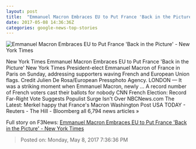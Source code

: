 ```yaml
---
layout: post
title:  "Emmanuel Macron Embraces EU to Put France 'Back in the Picture' - New York Times"
date: 2017-05-08 14:36:36Z
categories: google-news-top-stories
---
```


![Emmanuel Macron Embraces EU to Put France 'Back in the Picture' - New York Times](https://static01.nyt.com/images/2017/05/09/world/09Eu-france1/09Eu-france1-facebookJumbo.jpg)

New York Times Emmanuel Macron Embraces EU to Put France 'Back in the Picture' New York Times President-elect Emmanuel Macron of France in Paris on Sunday, addressing supporters waving French and European Union flags. Credit Julien De Rosa/European Pressphoto Agency. LONDON — It was a striking moment when Emmanuel Macron, newly ... A record number of French voters cast their ballots for nobody CNN French Election: Record Far-Right Vote Suggests Populist Surge Isn't Over NBCNews.com The Latest: Merkel happy that France's Macron Washington Post USA TODAY - Reuters - The Hill - Bloomberg all 6,794 news articles »


Full story on F3News: [Emmanuel Macron Embraces EU to Put France 'Back in the Picture' - New York Times](http://www.f3nws.com/n/kMWPDG)

> Posted on: Monday, May 8, 2017 7:36:36 PM
